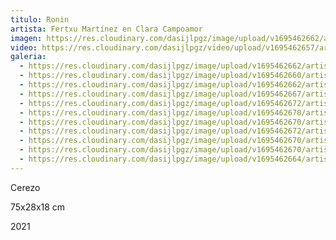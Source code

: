 ```yaml
---
titulo: Ronin
artista: Fertxu Martínez en Clara Campoamor
imagen: https://res.cloudinary.com/dasijlpgz/image/upload/v1695462662/artistas/Fertxu%20Mart%C3%ADnez/Ronin/P1060919.jpg
video: https://res.cloudinary.com/dasijlpgz/video/upload/v1695462657/artistas/Fertxu%20Mart%C3%ADnez/Ronin/Sin_t%C3%ADtulo-4.mp4
galeria:
  - https://res.cloudinary.com/dasijlpgz/image/upload/v1695462662/artistas/Fertxu%20Mart%C3%ADnez/Ronin/P1060919.jpg
  - https://res.cloudinary.com/dasijlpgz/image/upload/v1695462660/artistas/Fertxu%20Mart%C3%ADnez/Ronin/P1060918.jpg
  - https://res.cloudinary.com/dasijlpgz/image/upload/v1695462662/artistas/Fertxu%20Mart%C3%ADnez/Ronin/P1060923.jpg
  - https://res.cloudinary.com/dasijlpgz/image/upload/v1695462667/artistas/Fertxu%20Mart%C3%ADnez/Ronin/P1060934.jpg
  - https://res.cloudinary.com/dasijlpgz/image/upload/v1695462672/artistas/Fertxu%20Mart%C3%ADnez/Ronin/P1060924.jpg
  - https://res.cloudinary.com/dasijlpgz/image/upload/v1695462670/artistas/Fertxu%20Mart%C3%ADnez/Ronin/P1060927.jpg
  - https://res.cloudinary.com/dasijlpgz/image/upload/v1695462670/artistas/Fertxu%20Mart%C3%ADnez/Ronin/P1060926.jpg
  - https://res.cloudinary.com/dasijlpgz/image/upload/v1695462672/artistas/Fertxu%20Mart%C3%ADnez/Ronin/P1060921.jpg
  - https://res.cloudinary.com/dasijlpgz/image/upload/v1695462670/artistas/Fertxu%20Mart%C3%ADnez/Ronin/P1060931.jpg
  - https://res.cloudinary.com/dasijlpgz/image/upload/v1695462670/artistas/Fertxu%20Mart%C3%ADnez/Ronin/P1060935.jpg
  - https://res.cloudinary.com/dasijlpgz/image/upload/v1695462664/artistas/Fertxu%20Mart%C3%ADnez/Ronin/P1060928.jpg
---
```

C﻿erezo

﻿75x28x18 cm

2﻿021